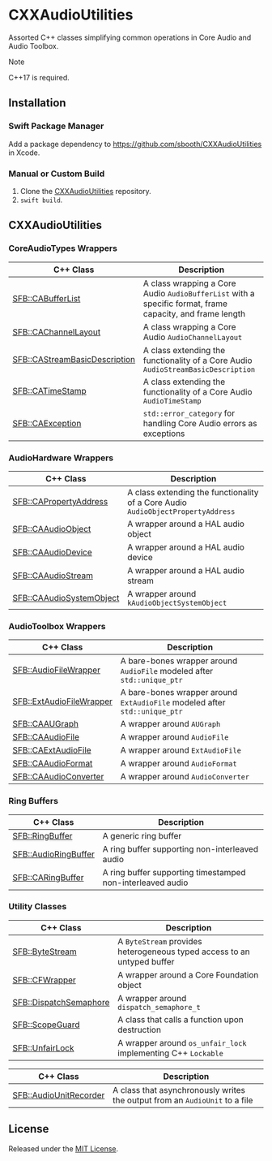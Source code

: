 # CXXAudioUtilities

Assorted C++ classes simplifying common operations in Core Audio and Audio Toolbox.

> [!NOTE]
> C++17 is required.

## Installation

### Swift Package Manager

Add a package dependency to https://github.com/sbooth/CXXAudioUtilities in Xcode.

### Manual or Custom Build

1. Clone the [CXXAudioUtilities](https://github.com/sbooth/CXXAudioUtilities) repository.
2. `swift build`.

## CXXAudioUtilities

### CoreAudioTypes Wrappers

| C++ Class | Description |
| --- | --- |
| [SFB::CABufferList](Sources/CXXAudioUtilities/include/SFBCABufferList.hpp) | A class wrapping a Core Audio `AudioBufferList` with a specific format, frame capacity, and frame length |
| [SFB::CAChannelLayout](Sources/CXXAudioUtilities/include/SFBCAChannelLayout.hpp) | A class wrapping a Core Audio `AudioChannelLayout` |
| [SFB::CAStreamBasicDescription](Sources/CXXAudioUtilities/include/SFBCAStreamBasicDescription.hpp) | A class extending the functionality of a Core Audio `AudioStreamBasicDescription` |
| [SFB::CATimeStamp](Sources/CXXAudioUtilities/include/SFBCATimeStamp.hpp) | A class extending the functionality of a Core Audio `AudioTimeStamp` |
| [SFB::CAException](Sources/CXXAudioUtilities/include/SFBCAException.hpp) | `std::error_category` for handling Core Audio errors as exceptions |

### AudioHardware Wrappers

| C++ Class | Description |
| --- | --- |
| [SFB::CAPropertyAddress](Sources/CXXAudioUtilities/include/SFBCAPropertyAddress.hpp) | A class extending the functionality of a Core Audio `AudioObjectPropertyAddress` |
| [SFB::CAAudioObject](Sources/CXXAudioUtilities/include/SFBCAAudioObject.hpp) | A wrapper around a HAL audio object |
| [SFB::CAAudioDevice](Sources/CXXAudioUtilities/include/SFBCAAudioDevice.hpp) | A wrapper around a HAL audio device |
| [SFB::CAAudioStream](Sources/CXXAudioUtilities/include/SFBCAAudioStream.hpp) | A wrapper around a HAL audio stream |
| [SFB::CAAudioSystemObject](Sources/CXXAudioUtilities/include/SFBCAAudioSystemObject.hpp) | A wrapper around `kAudioObjectSystemObject` |

### AudioToolbox Wrappers

| C++ Class | Description |
| --- | --- |
| [SFB::AudioFileWrapper](Sources/CXXAudioUtilities/include/SFBAudioFileWrapper.hpp) | A bare-bones wrapper around `AudioFile` modeled after `std::unique_ptr` |
| [SFB::ExtAudioFileWrapper](Sources/CXXAudioUtilities/include/SFBExtAudioFileWrapper.hpp) | A bare-bones wrapper around `ExtAudioFile` modeled after `std::unique_ptr` |
| [SFB::CAAUGraph](Sources/CXXAudioUtilities/include/SFBCAAUGraph.hpp) | A wrapper around `AUGraph` |
| [SFB::CAAudioFile](Sources/CXXAudioUtilities/include/SFBCAAudioFile.hpp) | A wrapper around `AudioFile` |
| [SFB::CAExtAudioFile](Sources/CXXAudioUtilities/include/SFBCAExtAudioFile.hpp) | A wrapper around `ExtAudioFile` |
| [SFB::CAAudioFormat](Sources/CXXAudioUtilities/include/SFBCAAudioFormat.hpp) | A wrapper around `AudioFormat` |
| [SFB::CAAudioConverter](Sources/CXXAudioUtilities/include/SFBCAAudioConverter.hpp) | A wrapper around `AudioConverter` |

### Ring Buffers

| C++ Class | Description |
| --- | --- |
| [SFB::RingBuffer](Sources/CXXAudioUtilities/include/SFBRingBuffer.hpp) | A generic ring buffer |
| [SFB::AudioRingBuffer](Sources/CXXAudioUtilities/include/SFBAudioRingBuffer.hpp) | A ring buffer supporting non-interleaved audio |
| [SFB::CARingBuffer](Sources/CXXAudioUtilities/include/SFBCARingBuffer.hpp) | A ring buffer supporting timestamped non-interleaved audio |

### Utility Classes

| C++ Class | Description |
| --- | --- |
| [SFB::ByteStream](Sources/CXXAudioUtilities/include/SFBByteStream.hpp) | A `ByteStream` provides heterogeneous typed access to an untyped buffer |
| [SFB::CFWrapper](Sources/CXXAudioUtilities/include/SFBCFWrapper.hpp) | A wrapper around a Core Foundation object |
| [SFB::DispatchSemaphore](Sources/CXXAudioUtilities/include/SFBDispatchSemaphore.hpp) | A wrapper around `dispatch_semaphore_t` |
| [SFB::ScopeGuard](Sources/CXXAudioUtilities/include/SFBScopeGuard.hpp) | A class that calls a function upon destruction |
| [SFB::UnfairLock](Sources/CXXAudioUtilities/include/SFBUnfairLock.hpp) | A wrapper around `os_unfair_lock` implementing C++ `Lockable` |

| C++ Class | Description |
| --- | --- |
| [SFB::AudioUnitRecorder](Sources/CXXAudioUtilities/include/SFBAudioUnitRecorder.hpp) | A class that asynchronously writes the output from an `AudioUnit` to a file |

## License

Released under the [MIT License](https://github.com/sbooth/CXXAudioUtilities/blob/main/LICENSE.txt).
